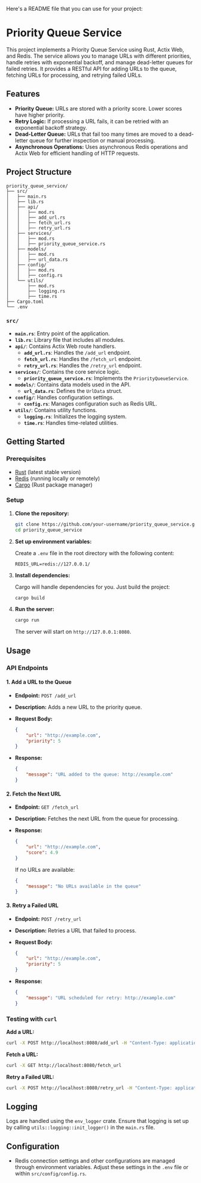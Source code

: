 Here's a README file that you can use for your project:


# Priority Queue Service

This project implements a Priority Queue Service using Rust, Actix Web, and Redis. The service allows you to manage URLs with different priorities, handle retries with exponential backoff, and manage dead-letter queues for failed retries. It provides a RESTful API for adding URLs to the queue, fetching URLs for processing, and retrying failed URLs.

## Features

- **Priority Queue:** URLs are stored with a priority score. Lower scores have higher priority.
- **Retry Logic:** If processing a URL fails, it can be retried with an exponential backoff strategy.
- **Dead-Letter Queue:** URLs that fail too many times are moved to a dead-letter queue for further inspection or manual processing.
- **Asynchronous Operations:** Uses asynchronous Redis operations and Actix Web for efficient handling of HTTP requests.

## Project Structure

```plaintext
priority_queue_service/
├── src/
│   ├── main.rs
│   ├── lib.rs
│   ├── api/
│   │   ├── mod.rs
│   │   ├── add_url.rs
│   │   ├── fetch_url.rs
│   │   ├── retry_url.rs
│   ├── services/
│   │   ├── mod.rs
│   │   ├── priority_queue_service.rs
│   ├── models/
│   │   ├── mod.rs
│   │   ├── url_data.rs
│   ├── config/
│   │   ├── mod.rs
│   │   ├── config.rs
│   └── utils/
│       ├── mod.rs
│       ├── logging.rs
│       ├── time.rs
├── Cargo.toml
└── .env
```

### `src/`

- **`main.rs`**: Entry point of the application.
- **`lib.rs`**: Library file that includes all modules.
- **`api/`**: Contains Actix Web route handlers.
  - **`add_url.rs`**: Handles the `/add_url` endpoint.
  - **`fetch_url.rs`**: Handles the `/fetch_url` endpoint.
  - **`retry_url.rs`**: Handles the `/retry_url` endpoint.
- **`services/`**: Contains the core service logic.
  - **`priority_queue_service.rs`**: Implements the `PriorityQueueService`.
- **`models/`**: Contains data models used in the API.
  - **`url_data.rs`**: Defines the `UrlData` struct.
- **`config/`**: Handles configuration settings.
  - **`config.rs`**: Manages configuration such as Redis URL.
- **`utils/`**: Contains utility functions.
  - **`logging.rs`**: Initializes the logging system.
  - **`time.rs`**: Handles time-related utilities.

## Getting Started

### Prerequisites

- [Rust](https://www.rust-lang.org/) (latest stable version)
- [Redis](https://redis.io/) (running locally or remotely)
- [Cargo](https://doc.rust-lang.org/cargo/) (Rust package manager)

### Setup

1. **Clone the repository:**

   ```bash
   git clone https://github.com/your-username/priority_queue_service.git
   cd priority_queue_service
   ```

2. **Set up environment variables:**

   Create a `.env` file in the root directory with the following content:

   ```env
   REDIS_URL=redis://127.0.0.1/
   ```

3. **Install dependencies:**

   Cargo will handle dependencies for you. Just build the project:

   ```bash
   cargo build
   ```

4. **Run the server:**

   ```bash
   cargo run
   ```

   The server will start on `http://127.0.0.1:8080`.

## Usage

### API Endpoints

#### 1. Add a URL to the Queue

- **Endpoint:** `POST /add_url`
- **Description:** Adds a new URL to the priority queue.
- **Request Body:**

  ```json
  {
      "url": "http://example.com",
      "priority": 5
  }
  ```

- **Response:**

  ```json
  {
      "message": "URL added to the queue: http://example.com"
  }
  ```

#### 2. Fetch the Next URL

- **Endpoint:** `GET /fetch_url`
- **Description:** Fetches the next URL from the queue for processing.
- **Response:**

  ```json
  {
      "url": "http://example.com",
      "score": 4.9
  }
  ```

  If no URLs are available:

  ```json
  {
      "message": "No URLs available in the queue"
  }
  ```

#### 3. Retry a Failed URL

- **Endpoint:** `POST /retry_url`
- **Description:** Retries a URL that failed to process.
- **Request Body:**

  ```json
  {
      "url": "http://example.com",
      "priority": 5
  }
  ```

- **Response:**

  ```json
  {
      "message": "URL scheduled for retry: http://example.com"
  }
  ```

### Testing with `curl`

**Add a URL:**

```bash
curl -X POST http://localhost:8080/add_url -H "Content-Type: application/json" -d '{"url":"http://example.com", "priority":3}'
```

**Fetch a URL:**

```bash
curl -X GET http://localhost:8080/fetch_url
```

**Retry a Failed URL:**

```bash
curl -X POST http://localhost:8080/retry_url -H "Content-Type: application/json" -d '{"url":"http://example.com", "priority":2}'
```

## Logging

Logs are handled using the `env_logger` crate. Ensure that logging is set up by calling `utils::logging::init_logger()` in the `main.rs` file.

## Configuration

- Redis connection settings and other configurations are managed through environment variables. Adjust these settings in the `.env` file or within `src/config/config.rs`.
